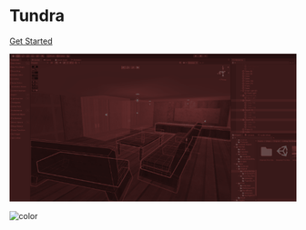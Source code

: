 <!-- _coverpage.md -->

# Tundra

[Get Started](beta-setup.md)

![](_images/cover-background.png)

![color](#563131)
